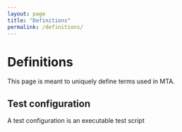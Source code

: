 ```yaml
---
layout: page
title: "Definitions"
permalink: /definitions/
---
```

# Definitions 

This page is meant to uniquely define terms used in MTA.

## Test configuration

A test configuration is an executable test script 